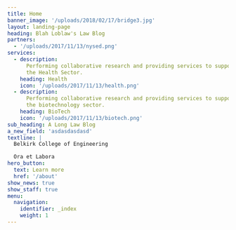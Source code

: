 ```yaml
---
title: Home
banner_image: '/uploads/2018/02/17/bridge3.jpg'
layout: landing-page
heading: Blah Loblaw's Law Blog
partners:
  - '/uploads/2017/11/13/nysed.png'
services:
  - description:
      Performing collaborative research and providing services to support
      the Health Sector.
    heading: Health
    icon: '/uploads/2017/11/13/health.png'
  - description:
      Performing collaborative research and providing services to support
      the biotechnology sector.
    heading: BioTech
    icon: '/uploads/2017/11/13/biotech.png'
sub_heading: A Long Law Blog
a_new_field: 'asdasdasdasd'
textline: |
  Belkirk College of Engineering

  Ora et Labora
hero_button:
  text: Learn more
  href: '/about'
show_news: true
show_staff: true
menu:
  navigation:
    identifier: _index
    weight: 1
---
```

